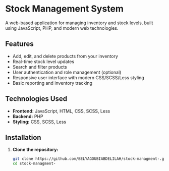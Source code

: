 # Stock Management System

A web-based application for managing inventory and stock levels, built using JavaScript, PHP, and modern web technologies.

## Features

- Add, edit, and delete products from your inventory
- Real-time stock level updates
- Search and filter products
- User authentication and role management (optional)
- Responsive user interface with modern CSS/SCSS/Less styling
- Basic reporting and inventory tracking

## Technologies Used

- **Frontend:** JavaScript, HTML, CSS, SCSS, Less
- **Backend:** PHP
- **Styling:** CSS, SCSS, Less

## Installation

1. **Clone the repository:**
   ```bash
   git clone https://github.com/BELYAGOUBIABDELILAH/stock-managment-.git
   cd stock-managment-
